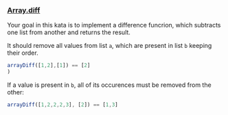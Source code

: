 ### [Array.diff](https://www.codewars.com/kata/523f5d21c841566fde000009/train/javascript)  


Your goal in this kata is to implement a difference funcrion, which subtracts one list from another and returns the result.

It should remove all values from list `a`, which are present in list `b` keeping their order.

```js
arrayDiff([1,2],[1]) == [2]
)
```

If a value is present in `b`, all of its occurences must be removed from the other:

```js
arrayDiff([1,2,2,2,3], [2]) == [1,3]
```
